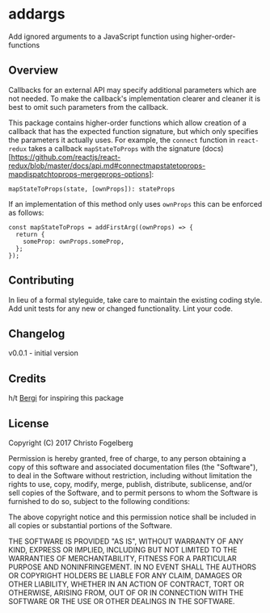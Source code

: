 # addargs

Add ignored arguments to a JavaScript function using higher-order-functions

## Overview

Callbacks for an external API may specify additional parameters which are not needed. To make the callback's
implementation clearer and cleaner it is best to omit such parameters from the callback.

This package contains higher-order functions which allow creation of a callback that has the expected function signature, but which only specifies the parameters it actually uses. For example, the `connect` function in `react-redux` takes a callback `mapStateToProps` with the signature (docs)[https://github.com/reactjs/react-redux/blob/master/docs/api.md#connectmapstatetoprops-mapdispatchtoprops-mergeprops-options]:

````
mapStateToProps(state, [ownProps]): stateProps
````

If an implementation of this method only uses `ownProps` this can be enforced as follows:

````
const mapStateToProps = addFirstArg((ownProps) => {
  return {
    someProp: ownProps.someProp,
  };
});
````

## Contributing

In lieu of a formal styleguide, take care to maintain the existing coding style. Add unit tests for any new or changed functionality. Lint your code. 

## Changelog

v0.0.1 - initial version

## Credits

h/t [Bergi](http://stackoverflow.com/a/41625616/1149568) for inspiring this package

## License

Copyright (C) 2017 Christo Fogelberg

Permission is hereby granted, free of charge, to any person obtaining a copy of this software and associated
documentation files (the "Software"), to deal in the Software without restriction, including without limitation the
rights to use, copy, modify, merge, publish, distribute, sublicense, and/or sell copies of the Software, and to
permit persons to whom the Software is furnished to do so, subject to the following conditions:

The above copyright notice and this permission notice shall be included in all copies or substantial portions of the
Software.

THE SOFTWARE IS PROVIDED "AS IS", WITHOUT WARRANTY OF ANY KIND, EXPRESS OR IMPLIED, INCLUDING BUT NOT LIMITED TO THE
WARRANTIES OF MERCHANTABILITY, FITNESS FOR A PARTICULAR PURPOSE AND NONINFRINGEMENT. IN NO EVENT SHALL THE AUTHORS
OR COPYRIGHT HOLDERS BE LIABLE FOR ANY CLAIM, DAMAGES OR OTHER LIABILITY, WHETHER IN AN ACTION OF CONTRACT, TORT OR
OTHERWISE, ARISING FROM, OUT OF OR IN CONNECTION WITH THE SOFTWARE OR THE USE OR OTHER DEALINGS IN THE SOFTWARE.
